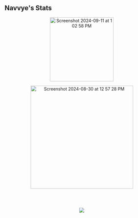 ## Navvye's Stats


<p align = "center">
<img width="208" alt="Screenshot 2024-09-11 at 1 02 58 PM" src="https://github.com/user-attachments/assets/b99e7b95-0db5-421a-8c16-e7b09ce791fc">

<p align = "center">
<img width="335" alt="Screenshot 2024-08-30 at 12 57 28 PM" src="https://github.com/user-attachments/assets/49ef1fe9-7844-4cf9-a6b5-4c0738671c6e">

</p>
<p align = "center">
  <a href="https://github.com/saifurrahman1193">
  </p>
    <br>
    <br>
    <p align = "center" >
   <img src = "https://komarev.com/ghpvc/?username=navvye" align = "center"/> 
    </p>
  </a>
</div>


